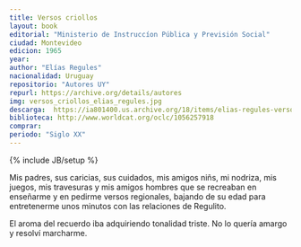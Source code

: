 ```yaml
---
title: Versos criollos
layout: book
editorial: "Ministerio de Instruccíon Pública y Previsión Social"
ciudad: Montevideo
edicion: 1965
year: 
author: "Elías Regules"
nacionalidad: Uruguay
repositorio: "Autores UY"
repurl: https://archive.org/details/autores 
img: versos_criollos_elias_regules.jpg
descarga:  https://ia801400.us.archive.org/18/items/elias-regules-versos-criollos/Elias%20Regules%20-%20Versos%20criollos.pdf
biblioteca: http://www.worldcat.org/oclc/1056257918
comprar:
periodo: "Siglo XX"
---
```

{% include JB/setup %}

Mis padres, sus caricias, sus cuidados, mis amigos niñs, mi nodriza, mis juegos, mis travesuras y mis amigos hombres que se recreaban en enseñarme y en pedirme versos regionales, bajando de su edad para entretenerme unos minutos con las relaciones de Regulito.
 
El aroma del recuerdo iba adquiriendo tonalidad triste. No lo quería amargo y resolví marcharme.
